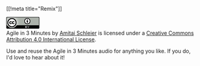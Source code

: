 [[!meta title="Remix"]]

<a rel="license" href="http://creativecommons.org/licenses/by/4.0/"><img alt="Creative Commons License" style="border-width:0" src="/images/creative_commons_4.png" /></a><br /><span xmlns:dct="http://purl.org/dc/terms/" property="dct:title">Agile in 3 Minutes</span> by <a xmlns:cc="http://creativecommons.org/ns#" href="https://agilein3minut.es" property="cc:attributionName" rel="cc:attributionURL">Amitai Schleier</a> is licensed under a <a rel="license" href="http://creativecommons.org/licenses/by/4.0/">Creative Commons Attribution 4.0 International License</a>.

Use and reuse the Agile in 3 Minutes audio for anything you like.
If you do, I'd love to hear about it!
